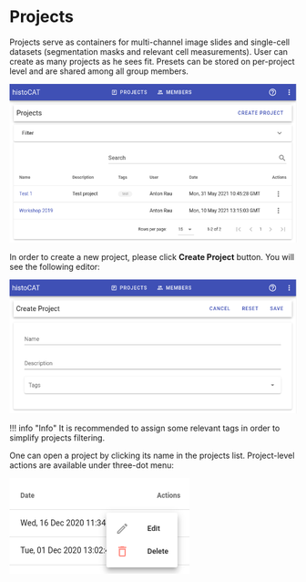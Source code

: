 # Projects

Projects serve as containers for multi-channel image slides and single-cell datasets (segmentation masks and relevant cell measurements).
User can create as many projects as he sees fit.
Presets can be stored on per-project level and are shared among all group members.

![Projects overview](../assets/projects-overview.png)

In order to create a new project, please click **Create Project** button. You will see the following editor:

![Create Project editor](../assets/create-project.png)

!!! info "Info"
    It is recommended to assign some relevant tags in order to simplify projects filtering.

One can open a project by clicking its name in the projects list. Project-level actions are available under three-dot menu:  

![Project menu](../assets/projects-menu.png)
